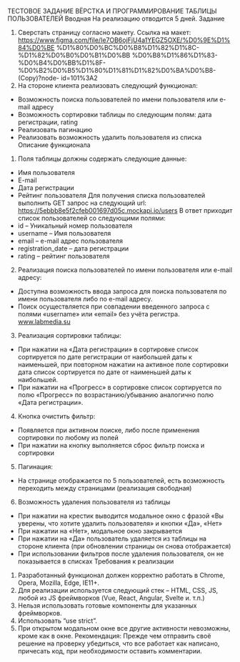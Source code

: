 ТЕСТОВОЕ ЗАДАНИЕ
ВЁРСТКА И ПРОГРАММИРОВАНИЕ ТАБЛИЦЫ
ПОЛЬЗОВАТЕЛЕЙ
Вводная
На реализацию отводится 5 дней.
Задание
1. Сверстать страницу согласно макету. Ссылка на макет:
https://www.figma.com/file/Ie7OB6ojFjU4a1YEGZ5OXE/%D0%9E%D1%84%D0%BE
%D1%80%D0%BC%D0%B8%D1%82%D1%8C-%D1%82%D0%B0%D0%B1%D0%BB
%D0%B8%D1%86%D1%83-%D0%B4%D0%BB%D1%8F-
%D0%B2%D0%B5%D1%80%D1%81%D1%82%D0%BA%D0%B8-(Copy)?node-
id=101%3A2
2. На стороне клиента реализовать следующий функционал:
- Возможность поиска пользователей по имени пользователя или e-mail
адресу
- Возможность сортировки таблицы по следующим полям: дата регистрации,
rating
- Реализовать пагинацию
- Реализовать возможность удалить пользователя из списка
Описание функционала
1) Поля таблицы должны содержать следующие данные:
- Имя пользователя
- E-mail
- Дата регистрации
- Рейтинг пользователя
Для получения списка пользователей выполнить GET запрос на следующий url:
https://5ebbb8e5f2cfeb001697d05c.mockapi.io/users
В ответ приходит список пользователей со следующими полями:
- id – Уникальный номер пользователя
- username – Имя пользователя
- email – e-mail адрес пользователя
- registration_date – дата регистрации
- rating – рейтинг пользователя
2) Реализация поиска пользователей по имени пользователя или e-mail адресу:
- Доступна возможность ввода запроса для поиска пользователя по имени
пользователя либо по e-mail адресу.
- Поиск осуществляется при совпадении введенного запроса с полями
«username» или «email» без учёта регистра.
www.labmedia.su
3) Реализация сортировки таблицы:
- При нажатии на «Дата регистрации» в сортировке список сортируется по дате
регистрации от наибольшей даты к наименьшей, при повторном нажатии на
активное поле сортировки дата список сортируется по дате от наименьшей
даты к наибольшей.
- При нажатии на «Прогресс» в сортировке список сортируется по полю
«Прогресс» по возрастанию/убыванию аналогично полю «Дата регистрации».
4) Кнопка очистить фильтр:
- Появляется при активном поиске, либо после применения сортировки по
любому из полей
- При нажатии на кнопку выполняется сброс фильтр поиска и сортировки
5) Пагинация:
- На странице отображается по 5 пользователей, есть возможность переходить
между страницами (реализация свободная)
6) Возможность удаления пользователя из таблицы
- При нажатии на крестик выводится модальное окно с фразой «Вы уверены, что
хотите удалить пользователя» и кнопки «Да», «Нет»
- При нажатии на «Нет», модальное окно закрывается
- При нажатии на «Да» пользователь удаляется из таблицы на стороне клиента
(при обновлении страницы он снова отображается)
- При использовании фильтров после удаления пользователя, он не
показывается в списках
Требования к реализации
1. Разработанный функционал должен корректно работать в Chrome, Opera,
Mozilla, Edge, IE11+.
2. Для реализации используется следующий стек – HTML, CSS, JS, любой из JS
фреймворков (Vue, React, Angular, Svelte и. т.п.)
3. Нельзя использовать готовые компоненты для указанных фреймворков.
4. Использовать “use strict”.
5. При открытом модальном окне все другие активности невозможны, кроме как в
окне.
Рекомендация:
Прежде чем отправить своё решение на проверку убедиться, что все работает как
написано, причесать код, при необходимости оставить комментарии.